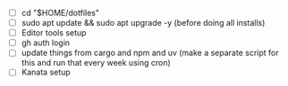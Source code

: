 - [ ] cd "$HOME/dotfiles"
- [ ] sudo apt update && sudo apt upgrade -y (before doing all installs)
- [ ] Editor tools setup
- [ ] gh auth login
- [ ] update things from cargo and npm and uv (make a separate script for this and run that every week using cron)
- [ ] Kanata setup

